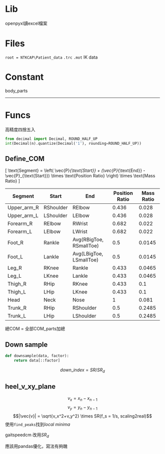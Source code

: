 # Lib
openpyxl讀excel檔案

# Files
`root = NTKCAP\Patient_data`
`.trc`
`.mot`
IK data
# Constant
body_parts

---
# Funcs
高精度四捨五入
```python
from decimal import Decimal, ROUND_HALF_UP
int(Decimal(n).quantize(Decimal('1'), rounding=ROUND_HALF_UP))
```
## Define_COM
\[
\text{Segment} = \left( \vec{P}_{\text{Start}} + (\vec{P}_{\text{End}} - \vec{P}_{\text{Start}}) \times \text{Position Ratio} \right) \times \text{Mass Ratio}
\]

| Segment        | Start      | End       | Position Ratio | Mass Ratio |
|----------------|------------|-----------|----------------|------------|
| Upper\_arm\_R  | RShoulder  | RElbow    | 0.436          | 0.028      |
| Upper\_arm\_L  | LShoulder  | LElbow    | 0.436          | 0.028      |
| Forearm\_R     | RElbow     | RWrist    | 0.682          | 0.022      |
| Forearm\_L     | LElbow     | LWrist    | 0.682          | 0.022      |
| Foot\_R        | Rankle     | Avg(RBigToe, RSmallToe) | 0.5            | 0.0145     |
| Foot\_L        | Lankle     | Avg(LBigToe, LSmallToe) | 0.5            | 0.0145     |
| Leg\_R         | RKnee      | Rankle    | 0.433          | 0.0465     |
| Leg\_L         | LKnee      | Lankle    | 0.433          | 0.0465     |
| Thigh\_R       | RHip       | RKnee     | 0.433          | 0.1        |
| Thigh\_L       | LHip       | LKnee     | 0.433          | 0.1        |
| Head           | Neck       | Nose      | 1              | 0.081      |
| Trunk\_R       | RHip       | RShoulder | 0.5            | 0.2485     |
| Trunk\_L       | LHip       | LShoulder | 0.5            | 0.2485     |
總COM = 全部COM_parts加總
## Down sample
```python 
def downsample(data, factor):
	return data[::factor]
```
$$down\_index = SR/SR_d$$
## heel_v_xy_plane
$$v_x = x_n-x_{n-1}$$
$$v_y = y_n-y_{n-1}$$
$$|\vec{v}| = \sqrt{v_x^2+v_y^2} \times SR(f_s = 1/s, scaling2real)$$
使用`find_peaks`找到$local\ minima$

gaitspeedcm
改用$SR_d$

應該用pandas優化，寫法有夠醜